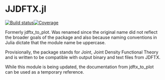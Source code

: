 # JJDFTX.jl
[![Build status][ci-status-img]][ci-status-url][![Coverage][codecov-img]][codecov-url]

Formerly jdftx_to_plot. Was renamed since the original name did not reflect the broader goals of the package and also because naming conventions in Julia dictate that the module name be uppercase. 

Provisionally, the package stands for Joint, Joint Density Functional Theory and is written to be compatible with output binary and text files from JDFTX. 

While this module is being updated, the documentation from jdftx_to_plot can be used as a temporary reference. 

[ci-status-img]:   https://github.com/AliGhorashiCMT/JJDFTX.jl/workflows/CI/badge.svg
[ci-status-url]:   https://github.com/AliGhorashiCMT/JJDFTX.jl/actions
[codecov-img]: https://codecov.io/gh/AliGhorashiCMT/JJDFTX.jl/branch/main/graph/badge.svg
[codecov-url]: https://app.codecov.io/gh/AliGhorashiCMT/JJDFTX.jl
